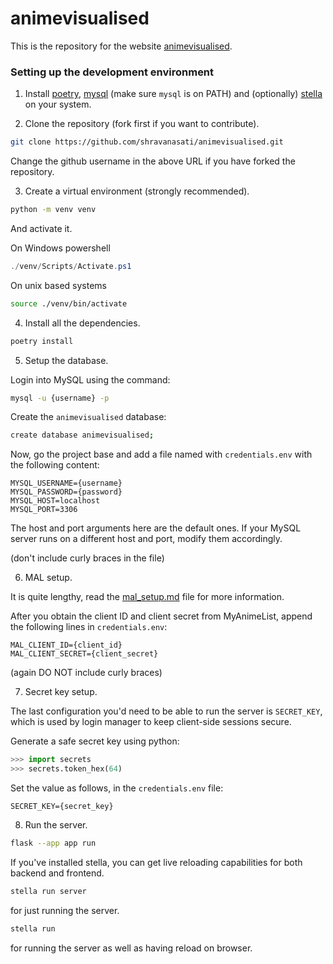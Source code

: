 # animevisualised

This is the repository for the website [animevisualised](). 


### Setting up the development environment

1. Install [poetry](https://python-poetry.org/), [mysql](https://www.mysql.com/products/community/) (make sure `mysql` is on PATH) and (optionally) [stella](https://github.com/shravanasati/stellapy) on your system.

2. Clone the repository (fork first if you want to contribute).

```sh
git clone https://github.com/shravanasati/animevisualised.git
```

Change the github username in the above URL if you have forked the repository.

3. Create a virtual environment (strongly recommended). 

```sh
python -m venv venv
```

And activate it.

On Windows powershell
```powershell
./venv/Scripts/Activate.ps1
```

On unix based systems
```sh
source ./venv/bin/activate
```

4. Install all the dependencies.

```sh
poetry install
```

5. Setup the database.

Login into MySQL using the command:
```sh
mysql -u {username} -p
```

Create the `animevisualised` database:
```sh
create database animevisualised;
```

Now, go the project base and add a file named with `credentials.env` with the following content:

```
MYSQL_USERNAME={username}
MYSQL_PASSWORD={password}
MYSQL_HOST=localhost
MYSQL_PORT=3306
```

The host and port arguments here are the default ones. If your MySQL server runs on a different host and port, modify them accordingly.

(don't include curly braces in the file)


6. MAL setup.

It is quite lengthy, read the [mal_setup.md](./mal_setup.md) file for more information.

After you obtain the client ID and client secret from MyAnimeList, append the following lines in `credentials.env`:

```
MAL_CLIENT_ID={client_id}
MAL_CLIENT_SECRET={client_secret}
```

(again DO NOT include curly braces)

7. Secret key setup.

The last configuration you'd need to be able to run the server is `SECRET_KEY`, which is used by login manager to keep client-side sessions secure.

Generate a safe secret key using python:
```py
>>> import secrets
>>> secrets.token_hex(64)
```

Set the value as follows, in the `credentials.env` file:
```
SECRET_KEY={secret_key}
```

8. Run the server.

```sh
flask --app app run
```

If you've installed stella, you can get live reloading capabilities for both backend and frontend.

```sh
stella run server
```
for just running the server.

```sh
stella run
```
for running the server as well as having reload on browser.
